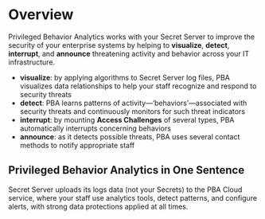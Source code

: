 ﻿[title]: # (Overview)
[tags]: # (Privileged Behavior Analytics,PBA,Overview,Architecture,Metadata)
[priority]: # (2000)

# Overview

Privileged Behavior Analytics works with your Secret Server to improve the security of your enterprise systems by helping to **visualize**, **detect**, **interrupt**, and **announce** threatening activity and behavior across your IT infrastructure.

* **visualize**: by applying algorithms to Secret Server log files, PBA visualizes data relationships to help your staff recognize and respond to security threats
* **detect**: PBA learns patterns of activity—‘behaviors’—associated with security threats and continuously monitors for such threat indicators
* **interrupt**: by mounting **Access Challenges** of several types, PBA automatically interrupts concerning behaviors
* **announce**: as it detects possible threats, PBA uses several contact methods to notify appropriate staff

## Privileged Behavior Analytics in One Sentence

Secret Server uploads its logs data (not your Secrets) to the PBA Cloud service, where your staff use analytics tools, detect patterns, and configure alerts, with strong data protections applied at all times.
